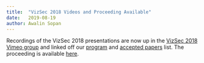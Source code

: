 ```yaml
---
title:  "VizSec 2018 Videos and Proceeding Available"
date:   2019-08-19
author: Awalin Sopan
---
```


<p>Recordings of the VizSec 2018 presentations are now up in the <a href="https://vimeo.com/search?q=vizsec+2018&uploaded=this-year">VizSec 2018 Vimeo group</a> and linked off our <a 
href="/vizsec2018/#program">program</a> and <a href="/vizsec2018/#papers">accepted papers</a> list. The proceeding 
is available <a href="https://ieeexplore.ieee.org/xpl/conhome/8706256/proceeding">here</a>. </p>
